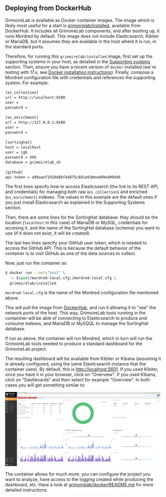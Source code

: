 ## Deploying from DockerHub

GrimoireLab is available as Docker container images. The image which is likely most useful for a start is [grimoirelab/installed](https://hub.docker.com/r/grimoirelab/installed/), available from DockerHub. It includes all GrimoireLab components, and after booting up, it runs Mordred by default. This image does not include Elasticsearch, Kibiter or MariaDB, but it assumes they are available in the host where it is run, in the standard ports.

Therefore, for running this `grimoirelab/installed` image, first set up the supporting systems in your host, as detailed in the [Supporting systems](supporting-systems.md) section. Then, ensure you have a recent version of `docker` installed (we´re testing with 17.x, see [Docker installation instructions](https://docs.docker.com/engine/installation/)). Finally, compose a Mordred configuration file with credentials and references the supporting system. For example:

```
[es_collection]
url = http://localhost:9200
user =
password =

[es_enrichment]
url = http://127.0.0.1:9200
user =
password =

[sortinghat]
host = localhost
user = jgb
password = XXX
database = grimoirelab_sh

[github]
api-token = a98aaef1910d8bf4d875c681e030eed09e409d46
```

The first lines specify how to access Elasticsearch (the link to its REST API, and credentials) for managing both raw (`es_collection`) and enriched (`es_enrichment`) indexes. The values in this example are the default ones if you just install Elasticsearch as explained in the Supporting Systems section.

Then, there are some lines for the SortingHat database: they should be the location (`localhost` in this case) of MariaDB or MySQL, credentials for accesing it, and the name of the SortingHat database (schema) you want to use (if it does not exist, it will be created).

The last two lines specify your GitHub user token, which is needed to access the GitHub API. This is because the default behavior of the container is to visit GitHub as one of the data sources to collect.
 
Now, just run the container as:

```bash
$ docker run --net="host" \
  -v $(pwd)/mordred-local.cfg:/mordred-local.cfg \
  grimoirelab/installed
```

`mordred-local.cfg` is the name of the Mordred configuration file mentioned above.

This will pull the image from [DockerHub](http://dockerhub.com), and run it allowing it to "see" the network ports of the host. This way, GrimoireLab tools running in the contaniner will be able of connecting to Elasticsearch to produce and consume indexes, and MariaDB or MySQQL to manage the SortingHat database.

If run as above, the container will run Mordred, which in turn will run the GrimoireLab tools needed to produce a standard dashboard for the GrimoireLab project.

The resulting dashboard will be available from Kibiter or Kibana (assuming it is already configured, using the same Elasticsearch instance that the container uses). By default, this is [http://localhost:5601](http://localhost:5601). If you used Kibiter, once you have it in your browser, click on "Overview". If you used Kibana, click on "Dashboards" and then select for example "Overview". In both cases you will get something similar to:

![](/assets/dashboard-grimoirelab.png)

The container allows for much more: you can configure the project you want to analyze, have access to the logging created while producing the dashboard, etc. Have a look at [grimoirelab/docker/README.md](https://github.com/grimoirelab/grimoirelab/blob/master/docker/README.md) for more detailed instructions.

